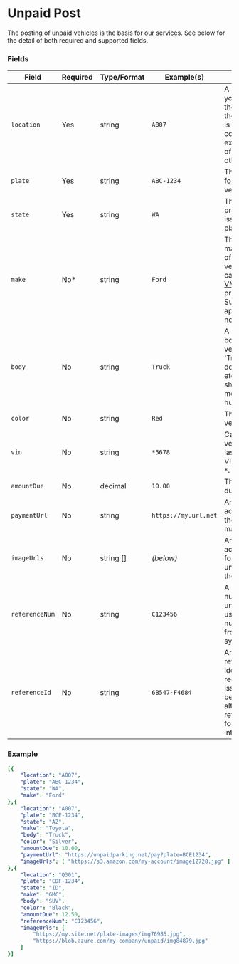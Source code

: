 # Unpaid Post

The posting of unpaid vehicles is the basis for our services.  See below for the detail of both required and supported fields.

### Fields
| Field | Required | Type/Format | Example(s) | Description|
|-------|----------|-------------|---------|------------|
| `location` | Yes | string | `A007` | A name or code you use to indicate the location where the unpaid vehicle is parked. These codes will be exchanged ahead of time along with other location data. |
| `plate` | Yes | string | `ABC-1234` | The license plate for the unpaid vehicle. |
| `state` | Yes | string | `WA` | The state or province that issued the license plate. (see `plate`) |
| `make` | No* | string | `Ford` | The make/manufacturer of the unpaid vehicle.  This field can accept [NCIC VMA Codes](https://wilenet.widoj.gov/sites/default/files/public_files-2021-01/ncic_code_manual_-_dec_31_2020.pdf) or proper names. Surcharges may apply if this field is not provided.  |
| `body` | No | string | `Truck` | A short term for the body-style of the vehicle, such as: 'Truck', 'SUV', '2-door', '4-door', etc.  The value should be meaningful to a human reader. |
| `color` | No | string | `Red` | The color of the vehicle. |
| `vin` | No | string | `*5678` | Can contain the full vehicle VIN or the last 4 digits of the VIN if prefixed with `*`. |
| `amountDue` | No | decimal | `10.00` | The unpaid amount due for the vehicle. |
| `paymentUrl` | No | string | `https://my.url.net` | An internet accessible URL for the customer to make a payment. |
| `imageUrls` | No | string [] | *(below)* | An array of internet accessible URLs for images of the unpaid vehicle in the location. |
| `referenceNum` | No | string | `C123456` | A reference number for the unpaid vehicle, usually a citation number issued from an internal system |
| `referenceId` | No | string | `6B547-F4684` | An internal reference identifier, if required for the issuing system, to be used as an alternative to the reference number for future integration. |

### Example

```yaml
[{
    "location": "A007",
    "plate": "ABC-1234",
    "state": "WA",
    "make": "Ford"
},{
    "location": "A007",
    "plate": "BCE-1234",
    "state": "AZ",
    "make": "Toyota",
    "body": "Truck",
    "color": "Silver",
    "amountDue": 10.00,
    "paymentUrl": "https://unpaidparking.net/pay?plate=BCE1234",
    "imageUrls": [ "https://s3.amazon.com/my-account/image12728.jpg" ]
},{
    "location": "Q301",
    "plate": "CDF-1234",
    "state": "ID",
    "make": "GMC",
    "body": "SUV",
    "color": "Black",
    "amountDue": 12.50,
    "referenceNum": "C123456",
    "imageUrls": [ 
        "https://my.site.net/plate-images/img76985.jpg", 
        "https://blob.azure.com/my-company/unpaid/img84879.jpg"
    ]
}]
```


 
